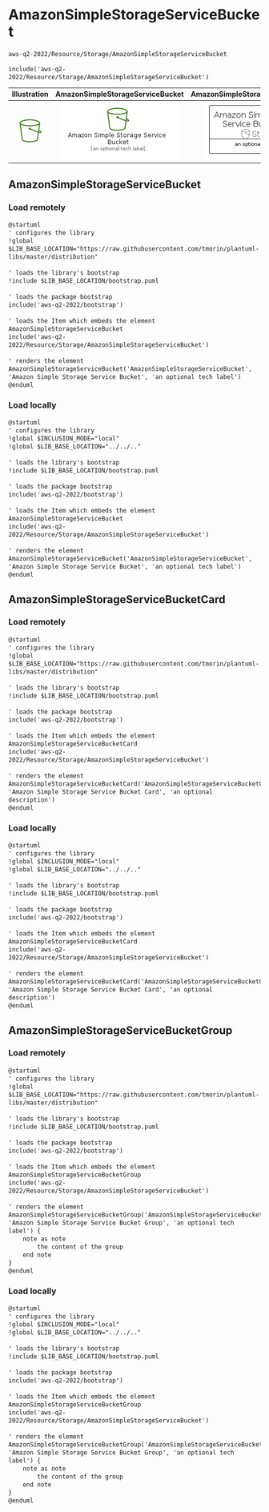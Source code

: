 # AmazonSimpleStorageServiceBucket


```text
aws-q2-2022/Resource/Storage/AmazonSimpleStorageServiceBucket
```

```text
include('aws-q2-2022/Resource/Storage/AmazonSimpleStorageServiceBucket')
```



| Illustration | AmazonSimpleStorageServiceBucket | AmazonSimpleStorageServiceBucketCard | AmazonSimpleStorageServiceBucketGroup |
| :---: | :---: | :---: | :---: |
| ![illustration for Illustration](../../../aws-q2-2022/Resource/Storage/AmazonSimpleStorageServiceBucket.png) | ![illustration for AmazonSimpleStorageServiceBucket](../../../aws-q2-2022/Resource/Storage/AmazonSimpleStorageServiceBucket.Local.png) | ![illustration for AmazonSimpleStorageServiceBucketCard](../../../aws-q2-2022/Resource/Storage/AmazonSimpleStorageServiceBucketCard.Local.png) | ![illustration for AmazonSimpleStorageServiceBucketGroup](../../../aws-q2-2022/Resource/Storage/AmazonSimpleStorageServiceBucketGroup.Local.png) |




## AmazonSimpleStorageServiceBucket

### Load remotely
```plantuml
@startuml
' configures the library
!global $LIB_BASE_LOCATION="https://raw.githubusercontent.com/tmorin/plantuml-libs/master/distribution"

' loads the library's bootstrap
!include $LIB_BASE_LOCATION/bootstrap.puml

' loads the package bootstrap
include('aws-q2-2022/bootstrap')

' loads the Item which embeds the element AmazonSimpleStorageServiceBucket
include('aws-q2-2022/Resource/Storage/AmazonSimpleStorageServiceBucket')

' renders the element
AmazonSimpleStorageServiceBucket('AmazonSimpleStorageServiceBucket', 'Amazon Simple Storage Service Bucket', 'an optional tech label')
@enduml
```

### Load locally
```plantuml
@startuml
' configures the library
!global $INCLUSION_MODE="local"
!global $LIB_BASE_LOCATION="../../.."

' loads the library's bootstrap
!include $LIB_BASE_LOCATION/bootstrap.puml

' loads the package bootstrap
include('aws-q2-2022/bootstrap')

' loads the Item which embeds the element AmazonSimpleStorageServiceBucket
include('aws-q2-2022/Resource/Storage/AmazonSimpleStorageServiceBucket')

' renders the element
AmazonSimpleStorageServiceBucket('AmazonSimpleStorageServiceBucket', 'Amazon Simple Storage Service Bucket', 'an optional tech label')
@enduml
```

## AmazonSimpleStorageServiceBucketCard

### Load remotely
```plantuml
@startuml
' configures the library
!global $LIB_BASE_LOCATION="https://raw.githubusercontent.com/tmorin/plantuml-libs/master/distribution"

' loads the library's bootstrap
!include $LIB_BASE_LOCATION/bootstrap.puml

' loads the package bootstrap
include('aws-q2-2022/bootstrap')

' loads the Item which embeds the element AmazonSimpleStorageServiceBucketCard
include('aws-q2-2022/Resource/Storage/AmazonSimpleStorageServiceBucket')

' renders the element
AmazonSimpleStorageServiceBucketCard('AmazonSimpleStorageServiceBucketCard', 'Amazon Simple Storage Service Bucket Card', 'an optional description')
@enduml
```

### Load locally
```plantuml
@startuml
' configures the library
!global $INCLUSION_MODE="local"
!global $LIB_BASE_LOCATION="../../.."

' loads the library's bootstrap
!include $LIB_BASE_LOCATION/bootstrap.puml

' loads the package bootstrap
include('aws-q2-2022/bootstrap')

' loads the Item which embeds the element AmazonSimpleStorageServiceBucketCard
include('aws-q2-2022/Resource/Storage/AmazonSimpleStorageServiceBucket')

' renders the element
AmazonSimpleStorageServiceBucketCard('AmazonSimpleStorageServiceBucketCard', 'Amazon Simple Storage Service Bucket Card', 'an optional description')
@enduml
```

## AmazonSimpleStorageServiceBucketGroup

### Load remotely
```plantuml
@startuml
' configures the library
!global $LIB_BASE_LOCATION="https://raw.githubusercontent.com/tmorin/plantuml-libs/master/distribution"

' loads the library's bootstrap
!include $LIB_BASE_LOCATION/bootstrap.puml

' loads the package bootstrap
include('aws-q2-2022/bootstrap')

' loads the Item which embeds the element AmazonSimpleStorageServiceBucketGroup
include('aws-q2-2022/Resource/Storage/AmazonSimpleStorageServiceBucket')

' renders the element
AmazonSimpleStorageServiceBucketGroup('AmazonSimpleStorageServiceBucketGroup', 'Amazon Simple Storage Service Bucket Group', 'an optional tech label') {
    note as note
        the content of the group
    end note
}
@enduml
```

### Load locally
```plantuml
@startuml
' configures the library
!global $INCLUSION_MODE="local"
!global $LIB_BASE_LOCATION="../../.."

' loads the library's bootstrap
!include $LIB_BASE_LOCATION/bootstrap.puml

' loads the package bootstrap
include('aws-q2-2022/bootstrap')

' loads the Item which embeds the element AmazonSimpleStorageServiceBucketGroup
include('aws-q2-2022/Resource/Storage/AmazonSimpleStorageServiceBucket')

' renders the element
AmazonSimpleStorageServiceBucketGroup('AmazonSimpleStorageServiceBucketGroup', 'Amazon Simple Storage Service Bucket Group', 'an optional tech label') {
    note as note
        the content of the group
    end note
}
@enduml
```

